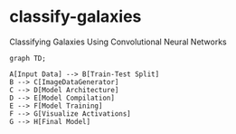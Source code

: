 # classify-galaxies
Classifying Galaxies Using Convolutional Neural Networks

```mermaid
graph TD;

A[Input Data] --> B[Train-Test Split]
B --> C[ImageDataGenerator]
C --> D[Model Architecture]
D --> E[Model Compilation]
E --> F[Model Training]
F --> G[Visualize Activations]
G --> H[Final Model]
```
